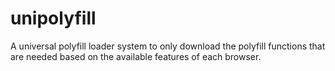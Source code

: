 # unipolyfill
A universal polyfill loader system to only download the polyfill functions that are needed based on the available features of each browser.
